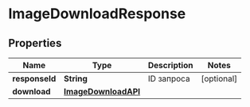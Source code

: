 

# ImageDownloadResponse


## Properties

| Name | Type | Description | Notes |
|------------ | ------------- | ------------- | -------------|
|**responseId** | **String** | ID запроса |  [optional] |
|**download** | [**ImageDownloadAPI**](ImageDownloadAPI.md) |  |  |



